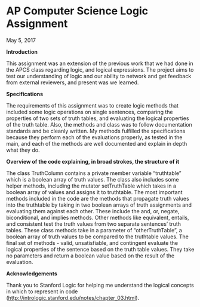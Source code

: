 # AP Computer Science Logic Assignment
May 5, 2017

**Introduction**

This assignment was an extension of the previous work that we had done in the APCS class regarding logic, and logical expressions. The project aims to test our understanding of logic and our ability to network and get feedback from external reviewers, and present was we learned.

**Specifications**

The requirements of this assignment was to create logic methods that included some logic operations on single sentences, comparing the properties of two sets of truth tables, and evaluating the logical properties of the truth table. Also, the methods and class was to follow documentation standards and be cleanly written. My methods fulfilled the specifications because they perform each of the evaluations properly, as tested in the main, and each of the methods are well documented and explain in depth what they do. 


**Overview of the code explaining, in broad strokes, the structure of it**

The class TruthColumn contains a private member variable “truthtable” which is a boolean array of truth values. The class also includes some helper methods, including the mutator setTruthTable which takes in a boolean array of values and assigns it to truthtable. The most important methods included in the code are the methods that propagate truth values into the truthtable by taking in two boolean arrays of truth assignments and evaluating them against each other. These include the and, or, negate, biconditional, and implies methods. Other methods like equivalent, entails, and consistent test the truth values from two separate sentences’ truth tables. These class methods take in a parameter of “otherTruthTable”, a boolean array of truth values to be compared to the truthtable values. The final set of methods - valid, unsatisfiable, and contingent evaluate the logical properties of the sentence based on the truth table values. They take no parameters and return a boolean value based on the result of the evaluation. 


**Acknowledgements**

Thank you to Stanford Logic for helping me understand the logical concepts in which to represent in code (http://intrologic.stanford.edu/notes/chapter_03.html).
